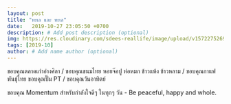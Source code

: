 ```yaml
---
layout: post
title: "ทะเล และ ทะเล"
date:   2019-10-27 23:05:50 +0700
description: # Add post description (optional)
img: https://res.cloudinary.com/sdees-reallife/image/upload/v1572275269/IMG_9499.jpg # Add image post (optional)
tags: [2019-10]
author: # Add name author (optional)
---
```

ขอบคุณตลาดเก่าอ่างศิลา / ขอบคุณขนมไทย หอยจ๊อปู ห่อหมก ข้าวแห้ง ข้าวหลาม / ขอบคุณกาแฟพันธุ์ไทย ขอบคุณปั๊ม PT / ขอบคุณวันอาทิตย์

<i class="fa fa-child" style="color:plum"></i>

ขอบคุณ Momentum สำหรับกำลังใจดีๆ ในทุกๆ วัน - Be peaceful, happy and whole.

